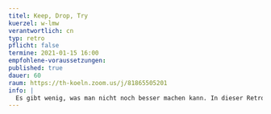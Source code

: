 ```yaml
---
titel: Keep, Drop, Try
kuerzel: w-lmw
verantwortlich: cn
typ: retro
pflicht: false
termine: 2021-01-15 16:00
empfohlene-voraussetzungen:
published: true
dauer: 60
raum: https://th-koeln.zoom.us/j/81865505201
info: | 
  Es gibt wenig, was man nicht noch besser machen kann. In dieser Retro zum Kurs geht es darum, unbewusste Qualitäten und Defizite des Kurses bewusst zu machen, um in der nächsten Iteration darauf reagieren zu können.
---
```

